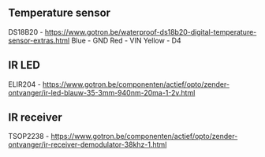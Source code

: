 ## Temperature sensor

DS18B20 - https://www.gotron.be/waterproof-ds18b20-digital-temperature-sensor-extras.html
Blue - GND
Red - VIN
Yellow - D4

## IR LED

ELIR204 - https://www.gotron.be/componenten/actief/opto/zender-ontvanger/ir-led-blauw-35-3mm-940nm-20ma-1-2v.html

## IR receiver

TSOP2238 - https://www.gotron.be/componenten/actief/opto/zender-ontvanger/ir-receiver-demodulator-38khz-1.html